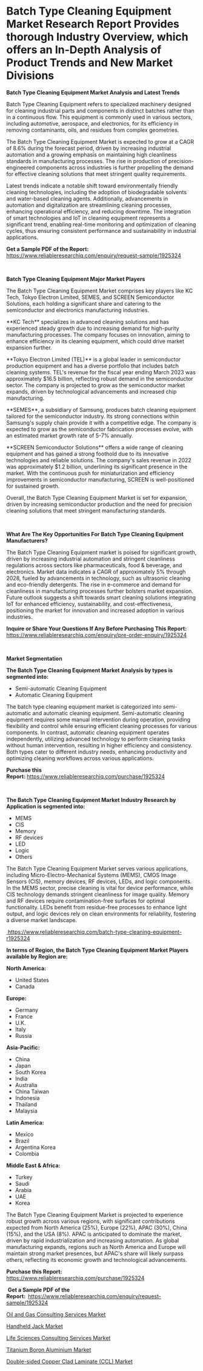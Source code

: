 <p><h1>Batch Type Cleaning Equipment Market Research Report Provides thorough Industry Overview, which offers an In-Depth Analysis of Product Trends and New Market Divisions</h1></p><p><strong>Batch Type Cleaning Equipment Market Analysis and Latest Trends</strong></p>
<p><p>Batch Type Cleaning Equipment refers to specialized machinery designed for cleaning industrial parts and components in distinct batches rather than in a continuous flow. This equipment is commonly used in various sectors, including automotive, aerospace, and electronics, for its efficiency in removing contaminants, oils, and residues from complex geometries.</p><p>The Batch Type Cleaning Equipment Market is expected to grow at a CAGR of 8.6% during the forecast period, driven by increasing industrial automation and a growing emphasis on maintaining high cleanliness standards in manufacturing processes. The rise in production of precision-engineered components across industries is further propelling the demand for effective cleaning solutions that meet stringent quality requirements.</p><p>Latest trends indicate a notable shift toward environmentally friendly cleaning technologies, including the adoption of biodegradable solvents and water-based cleaning agents. Additionally, advancements in automation and digitalization are streamlining cleaning processes, enhancing operational efficiency, and reducing downtime. The integration of smart technologies and IoT in cleaning equipment represents a significant trend, enabling real-time monitoring and optimization of cleaning cycles, thus ensuring consistent performance and sustainability in industrial applications.</p></p>
<p><strong>Get a Sample PDF of the Report:&nbsp;</strong> <a href="https://www.reliableresearchiq.com/enquiry/request-sample/1925324?utm_campaign=114&utm_medium=2&utm_source=Github&utm_content=ia&utm_term=24102024&utm_id=batch-type-cleaning-equipment">https://www.reliableresearchiq.com/enquiry/request-sample/1925324</a></p>
<p>&nbsp;</p>
<p><strong>Batch Type Cleaning Equipment Major Market Players</strong></p>
<p><p>The Batch Type Cleaning Equipment Market comprises key players like KC Tech, Tokyo Electron Limited, SEMES, and SCREEN Semiconductor Solutions, each holding a significant share and catering to the semiconductor and electronics manufacturing industries.</p><p>**KC Tech** specializes in advanced cleaning solutions and has experienced steady growth due to increasing demand for high-purity manufacturing processes. The company focuses on innovation, aiming to enhance efficiency in its cleaning equipment, which could drive market expansion further.</p><p>**Tokyo Electron Limited (TEL)** is a global leader in semiconductor production equipment and has a diverse portfolio that includes batch cleaning systems. TEL's revenue for the fiscal year ending March 2023 was approximately $16.5 billion, reflecting robust demand in the semiconductor sector. The company is projected to grow as the semiconductor market expands, driven by technological advancements and increased chip manufacturing.</p><p>**SEMES**, a subsidiary of Samsung, produces batch cleaning equipment tailored for the semiconductor industry. Its strong connections within Samsung's supply chain provide it with a competitive edge. The company is expected to grow as the semiconductor fabrication processes evolve, with an estimated market growth rate of 5-7% annually.</p><p>**SCREEN Semiconductor Solutions** offers a wide range of cleaning equipment and has gained a strong foothold due to its innovative technologies and reliable solutions. The company's sales revenue in 2022 was approximately $1.2 billion, underlining its significant presence in the market. With the continuous push for miniaturization and efficiency improvements in semiconductor manufacturing, SCREEN is well-positioned for sustained growth.</p><p>Overall, the Batch Type Cleaning Equipment Market is set for expansion, driven by increasing semiconductor production and the need for precision cleaning solutions that meet stringent manufacturing standards. </p></p>
<p>&nbsp;</p>
<p><strong>What Are The Key Opportunities For Batch Type Cleaning Equipment Manufacturers?</strong></p>
<p><p>The Batch Type Cleaning Equipment market is poised for significant growth, driven by increasing industrial automation and stringent cleanliness regulations across sectors like pharmaceuticals, food & beverage, and electronics. Market data indicates a CAGR of approximately 5% through 2028, fueled by advancements in technology, such as ultrasonic cleaning and eco-friendly detergents. The rise in e-commerce and demand for cleanliness in manufacturing processes further bolsters market expansion. Future outlook suggests a shift towards smart cleaning solutions integrating IoT for enhanced efficiency, sustainability, and cost-effectiveness, positioning the market for innovation and increased adoption in various industries.</p></p>
<p><strong>Inquire or Share Your Questions If Any Before Purchasing This Report:</strong> <a href="https://www.reliableresearchiq.com/enquiry/pre-order-enquiry/1925324?utm_campaign=114&utm_medium=2&utm_source=Github&utm_content=ia&utm_term=24102024&utm_id=batch-type-cleaning-equipment">https://www.reliableresearchiq.com/enquiry/pre-order-enquiry/1925324</a></p>
<p>&nbsp;</p>
<p><strong>Market Segmentation</strong></p>
<p><strong>The Batch Type Cleaning Equipment Market Analysis by types is segmented into:</strong></p>
<p><ul><li>Semi-automatic Cleaning Equipment</li><li>Automatic Cleaning Equipment</li></ul></p>
<p><p>The batch type cleaning equipment market is categorized into semi-automatic and automatic cleaning equipment. Semi-automatic cleaning equipment requires some manual intervention during operation, providing flexibility and control while ensuring efficient cleaning processes for various components. In contrast, automatic cleaning equipment operates independently, utilizing advanced technology to perform cleaning tasks without human intervention, resulting in higher efficiency and consistency. Both types cater to different industry needs, enhancing productivity and optimizing cleaning workflows across various applications.</p></p>
<p><strong>Purchase this Report:&nbsp;</strong><a href="https://www.reliableresearchiq.com/purchase/1925324?utm_campaign=114&utm_medium=2&utm_source=Github&utm_content=ia&utm_term=24102024&utm_id=batch-type-cleaning-equipment">https://www.reliableresearchiq.com/purchase/1925324</a></p>
<p>&nbsp;</p>
<p><strong>The Batch Type Cleaning Equipment Market Industry Research by Application is segmented into:</strong></p>
<p><ul><li>MEMS</li><li>CIS</li><li>Memory</li><li>RF devices</li><li>LED</li><li>Logic</li><li>Others</li></ul></p>
<p><p>The Batch Type Cleaning Equipment Market serves various applications, including Micro-Electro-Mechanical Systems (MEMS), CMOS Image Sensors (CIS), memory devices, RF devices, LEDs, and logic components. In the MEMS sector, precise cleaning is vital for device performance, while CIS technology demands stringent cleanliness for image quality. Memory and RF devices require contamination-free surfaces for optimal functionality. LEDs benefit from residue-free processes to enhance light output, and logic devices rely on clean environments for reliability, fostering a diverse market landscape.</p></p>
<p><a href="https://www.reliableresearchiq.com/batch-type-cleaning-equipment-r1925324?utm_campaign=114&utm_medium=2&utm_source=Github&utm_content=ia&utm_term=24102024&utm_id=batch-type-cleaning-equipment">&nbsp;https://www.reliableresearchiq.com/batch-type-cleaning-equipment-r1925324</a></p>
<p><strong>In terms of Region, the Batch Type Cleaning Equipment Market Players available by Region are:</strong></p>
<p>
    <p> <strong> North America: </strong>
        <ul>
            <li>United States</li>
            <li>Canada</li>
        </ul>
        </p> 
    <p> <strong> Europe: </strong>
        <ul>
            <li>Germany</li>
            <li>France</li>
            <li>U.K.</li>
            <li>Italy</li>
            <li>Russia</li>
        </ul>
        </p> 
    <p> <strong> Asia-Pacific: </strong>
        <ul>
            <li>China</li>
            <li>Japan</li>
            <li>South Korea</li>
            <li>India</li>
            <li>Australia</li>
            <li>China Taiwan</li>
            <li>Indonesia</li>
            <li>Thailand</li>
            <li>Malaysia</li>
        </ul>
        </p> 
    <p> <strong> Latin America: </strong>
        <ul>
            <li>Mexico</li>
            <li>Brazil</li>
            <li>Argentina Korea</li>
            <li>Colombia</li>
        </ul>
        </p> 
    <p> <strong> Middle East & Africa: </strong>
        <ul>
            <li>Turkey</li>
            <li>Saudi</li>
            <li>Arabia</li>
            <li>UAE</li>
            <li>Korea</li>
        </ul>
    </p>
    </p>
<p><p>The Batch Type Cleaning Equipment Market is projected to experience robust growth across various regions, with significant contributions expected from North America (25%), Europe (22%), APAC (30%), China (15%), and the USA (8%). APAC is anticipated to dominate the market, driven by rapid industrialization and increasing automation. As global manufacturing expands, regions such as North America and Europe will maintain strong market presences, but APAC's share will likely surpass others, reflecting its economic growth and technological advancements.</p></p>
<p><strong>Purchase this Report: </strong><a href="https://www.reliableresearchiq.com/purchase/1925324?utm_campaign=114&utm_medium=2&utm_source=Github&utm_content=ia&utm_term=24102024&utm_id=batch-type-cleaning-equipment">https://www.reliableresearchiq.com/purchase/1925324</a></p>
<p>&nbsp;<strong>Get a Sample PDF of the Report:&nbsp;&nbsp;</strong><a href="https://www.reliableresearchiq.com/enquiry/request-sample/1925324?utm_campaign=114&utm_medium=2&utm_source=Github&utm_content=ia&utm_term=24102024&utm_id=batch-type-cleaning-equipment">https://www.reliableresearchiq.com/enquiry/request-sample/1925324</a></p>
<p><strong></strong></p>
<p><p><a href="https://www.linkedin.com/pulse/exploring-oil-gas-consulting-services-market-dynamics-nvzfe?utm_campaign=114&utm_medium=2&utm_source=Github&utm_content=ia&utm_term=24102024&utm_id=batch-type-cleaning-equipment">Oil and Gas Consulting Services Market</a></p><p><a href="https://issuu.com/reportprime-2/docs/handheld-jack-market-size-2030.pptx_8abd6a69b2a9d0?utm_campaign=114&utm_medium=2&utm_source=Github&utm_content=ia&utm_term=24102024&utm_id=batch-type-cleaning-equipment">Handheld Jack Market</a></p><p><a href="https://www.linkedin.com/pulse/sustainability-trends-life-sciences-consulting-services-pfwte?utm_campaign=114&utm_medium=2&utm_source=Github&utm_content=ia&utm_term=24102024&utm_id=batch-type-cleaning-equipment">Life Sciences Consulting Services Market</a></p><p><a href="https://github.com/erskinemm93/Market-Research-Report-List-1/blob/main/titanium-boron-aluminium-market.md?utm_campaign=114&utm_medium=2&utm_source=Github&utm_content=ia&utm_term=24102024&utm_id=batch-type-cleaning-equipment">Titanium Boron Aluminium Market</a></p><p><a href="https://github.com/pespeyervi/Market-Research-Report-List-1/blob/main/double-sided-copper-clad-laminate-ccl-market.md?utm_campaign=114&utm_medium=2&utm_source=Github&utm_content=ia&utm_term=24102024&utm_id=batch-type-cleaning-equipment">Double-sided Copper Clad Laminate (CCL) Market</a></p></p>